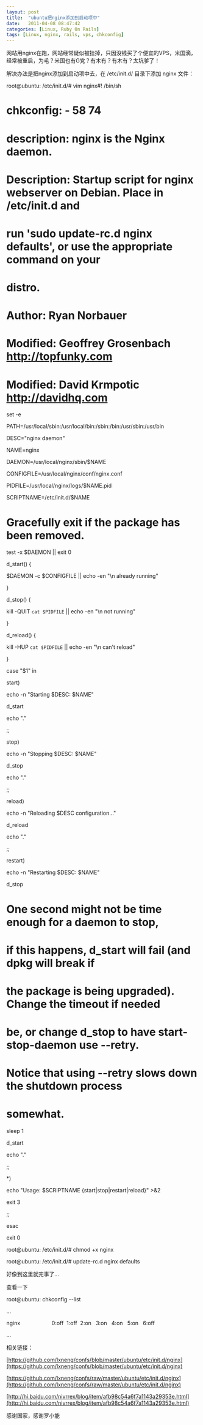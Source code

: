 ```yaml
---
layout: post
title:  "ubuntu把nginx添加到启动项中"
date:   2011-04-08 08:47:42
categories: [Linux, Ruby On Rails]
tags: [Linux, nginx, rails, vps, chkconfig]
---
```


网站用nginx在跑，网站经常疑似被挂掉，只因没钱买了个便宜的VPS，米国滴，经常被重启，为毛？米国也有G党？有木有？有木有？太坑爹了！

解决办法是把nginx添加到启动项中去，在 /etc/init.d/ 目录下添加 nginx 文件：

root@ubuntu: /etc/init.d/# vim nginx#! /bin/sh

# chkconfig: - 58 74

# description: nginx is the Nginx daemon. 

# Description: Startup script for nginx webserver on Debian. Place in /etc/init.d and

# run 'sudo update-rc.d nginx defaults', or use the appropriate command on your

# distro.

#

# Author: Ryan Norbauer

# Modified: Geoffrey Grosenbach http://topfunky.com

# Modified: David Krmpotic http://davidhq.com 

set -e 

PATH=/usr/local/sbin:/usr/local/bin:/sbin:/bin:/usr/sbin:/usr/bin

DESC="nginx daemon"

NAME=nginx

DAEMON=/usr/local/nginx/sbin/$NAME

CONFIGFILE=/usr/local/nginx/conf/nginx.conf 

PIDFILE=/usr/local/nginx/logs/$NAME.pid

SCRIPTNAME=/etc/init.d/$NAME 

# Gracefully exit if the package has been removed.

test -x $DAEMON || exit 0 

d_start() {

$DAEMON -c $CONFIGFILE || echo -en "\n already running"

} 

d_stop() {

kill -QUIT `cat $PIDFILE` || echo -en "\n not running"

} 

d_reload() {

kill -HUP `cat $PIDFILE` || echo -en "\n can't reload"

} 

case "$1" in

start)

echo -n "Starting $DESC: $NAME"

d_start

echo "."

;;

stop)

echo -n "Stopping $DESC: $NAME"

d_stop

echo "."

;;

reload)

echo -n "Reloading $DESC configuration..."

d_reload

echo "."

;;

restart)

echo -n "Restarting $DESC: $NAME"

d_stop

# One second might not be time enough for a daemon to stop,

# if this happens, d_start will fail (and dpkg will break if

# the package is being upgraded). Change the timeout if needed

# be, or change d_stop to have start-stop-daemon use --retry.

# Notice that using --retry slows down the shutdown process

# somewhat.

sleep 1

d_start

echo "."

;;

*)

echo "Usage: $SCRIPTNAME {start|stop|restart|reload}" >&2

exit 3

;;

esac 

exit 0

root@ubuntu: /etc/init.d/# chmod +x nginx

root@ubuntu: /etc/init.d/# update-rc.d nginx defaults

好像到这里就完事了...

查看一下

root@ubuntu: chkconfig --list

...

nginx                     0:off  1:off  2:on   3:on   4:on   5:on   6:off

...

相关链接：

[https://github.com/lxneng/confs/blob/master/ubuntu/etc/init.d/nginx](https://github.com/lxneng/confs/blob/master/ubuntu/etc/init.d/nginx)

[https://github.com/lxneng/confs/raw/master/ubuntu/etc/init.d/nginx](https://github.com/lxneng/confs/raw/master/ubuntu/etc/init.d/nginx)

[http://hi.baidu.com/nivrrex/blog/item/afb98c54a6f7a1143a29353e.html](http://hi.baidu.com/nivrrex/blog/item/afb98c54a6f7a1143a29353e.html)

感谢国家，感谢罗小能